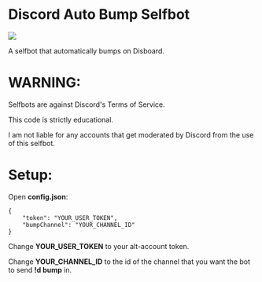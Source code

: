 # Discord Auto Bump Selfbot
[<img src="https://img.shields.io/github/license/appu1232/Discord-Selfbot.svg">](https://github.com/MonkoTubeYT/Disboard-Auto-Bump-Selfbot/blob/main/LICENSE)

A selfbot that automatically bumps on Disboard.
# WARNING:
Selfbots are against Discord's Terms of Service.

This code is strictly educational.

I am not liable for any accounts that get moderated by Discord from the use of this selfbot.

# Setup:
Open **config.json**:
```
{
    "token": "YOUR_USER_TOKEN",
    "bumpChannel": "YOUR_CHANNEL_ID"
}
```
Change **YOUR_USER_TOKEN** to your alt-account token.

Change **YOUR_CHANNEL_ID** to the id of the channel that you want the bot to send **!d bump** in.
